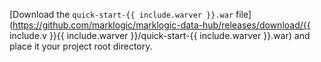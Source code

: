 [Download the `quick-start-{{ include.warver }}.war` file](https://github.com/marklogic/marklogic-data-hub/releases/download/{{ include.v }}{{ include.warver }}/quick-start-{{ include.warver }}.war) and place it your project root directory.